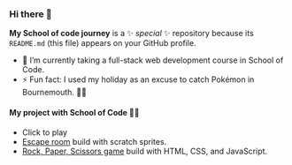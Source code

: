 ### Hi there 👋

**My School of code journey** is a ✨ _special_ ✨ repository because its `README.md` (this file) appears on your GitHub profile.

- 🌱 I’m currently taking a full-stack web development course in School of Code.
- ⚡ Fun fact: I used my holiday as an excuse to catch Pokémon in Bournemouth. 🙈🤭 

#### My project with School of Code 👩‍💻
- Click to play
- [Escape room](https://scratch.mit.edu/projects/963291225/) build with scratch sprites.
- [Rock, Paper, Scissors game](https://supreme-adventure-mzok5jp.pages.github.io/) build with HTML, CSS, and JavaScript.

<!--
Here are some ideas to get you started:
- 🔭 I’m currently working on ...
- 👯 I’m looking to collaborate on ...
- 🤔 I’m looking for help with ...
- 💬 Ask me about ...
- 📫 How to reach me: ...
- 😄 Pronouns: ...
-->
